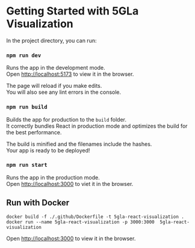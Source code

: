# Getting Started with 5GLa Visualization

In the project directory, you can run:

### `npm run dev`

Runs the app in the development mode.\
Open [http://localhost:5173](http://localhost:5173) to view it in the browser.

The page will reload if you make edits.\
You will also see any lint errors in the console.

### `npm run build`

Builds the app for production to the `build` folder.\
It correctly bundles React in production mode and optimizes the build for the best performance.

The build is minified and the filenames include the hashes.\
Your app is ready to be deployed!

### `npm run start`

Runs the app in the production mode.\
Open [http://localhost:3000](http://localhost:3000) to viet it in the browser.

## Run with Docker

```shell
docker build -f ./.github/Dockerfile -t 5gla-react-visualization .
docker run --name 5gla-react-visualization -p 3000:3000  5gla-react-visualization
```

Open [http://localhost:3000](http://localhost:3000) to view it in the browser. 